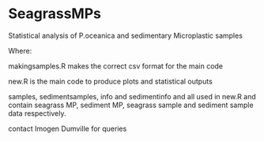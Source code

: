# SeagrassMPs
Statistical analysis of P.oceanica and sedimentary Microplastic samples

Where:

makingsamples.R makes the correct csv format for the main code

new.R is the main code to produce plots and statistical outputs

samples, sedimentsamples, info and sedimentinfo and all used in new.R and contain seagrass MP, sediment MP, seagrass sample and sediment sample data respectively.

contact Imogen Dumville for queries
